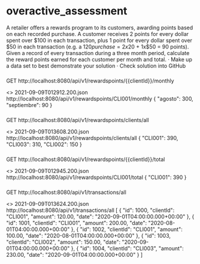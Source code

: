 # overactive_assessment

A retailer offers a rewards program to its customers, awarding points based on each recorded
purchase.
A customer receives 2 points for every dollar spent over $100 in each transaction, plus 1 point
for every dollar spent over $50 in each transaction
(e.g. a $120 purchase = 2x$20 + 1x$50 = 90 points).
Given a record of every transaction during a three month period, calculate the reward points
earned for each customer per month and total.
· Make up a data set to best demonstrate your solution
· Check solution into GitHub


###
GET http://localhost:8080/api/v1/rewardspoints/{{clientId}}/monthly

<> 2021-09-09T012912.200.json
http://localhost:8080/api/v1/rewardspoints/CLI001/monthly
{
"agosto": 300,
"septiembre": 90
}

###
GET http://localhost:8080/api/v1/rewardspoints/clients/all

<> 2021-09-09T013608.200.json
http://localhost:8080/api/v1/rewardspoints/clients/all
{
"CLI001": 390,
"CLI003": 310,
"CLI002": 150
}

###
GET http://localhost:8080/api/v1/rewardspoints/{{clientId}}/total

<> 2021-09-09T012945.200.json
http://localhost:8080/api/v1/rewardspoints/CLI001/total
{
"CLI001": 390
}

###
GET http://localhost:8080/api/v1/transactions/all

<> 2021-09-09T013624.200.json
http://localhost:8080/api/v1/transactions/all
[
{
"id": 1000,
"clientId": "CLI001",
"amount": 120.00,
"date": "2020-09-01T04:00:00.000+00:00"
},
{
"id": 1001,
"clientId": "CLI001",
"amount": 200.00,
"date": "2020-08-01T04:00:00.000+00:00"
},
{
"id": 1002,
"clientId": "CLI001",
"amount": 100.00,
"date": "2020-08-01T04:00:00.000+00:00"
},
{
"id": 1003,
"clientId": "CLI002",
"amount": 150.00,
"date": "2020-09-01T04:00:00.000+00:00"
},
{
"id": 1004,
"clientId": "CLI003",
"amount": 230.00,
"date": "2020-09-01T04:00:00.000+00:00"
}
]
